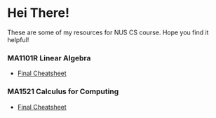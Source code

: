 # Hei There! 
These are some of my resources for NUS CS course. Hope you find it helpful!

### MA1101R Linear Algebra
* [Final Cheatsheet](https://raw.githubusercontent.com/ChrisKheng/Academics/master/MA1101R%20Final%20Cheatsheet.docx)

### MA1521 Calculus for Computing
* [Final Cheatsheet](https://raw.githubusercontent.com/ChrisKheng/Academics/master/MA1521%20Finalised%20Cheatsheet.pdf)



